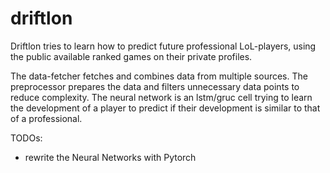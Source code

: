 # driftlon
Driftlon tries to learn how to predict future professional LoL-players, using the public available ranked games on their private profiles.

The data-fetcher fetches and combines data from multiple sources.
The preprocessor prepares the data and filters unnecessary data points to reduce complexity.
The neural network is an lstm/gruc cell trying to learn the development of a player to predict if their development is similar to that of a professional.

TODOs:
- rewrite the Neural Networks with Pytorch
